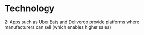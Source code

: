 # Technology

2: Apps such as Uber Eats and Deliveroo provide platforms where manufacturers can sell (which enables higher sales)